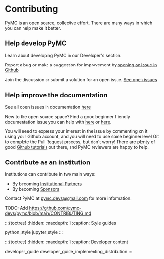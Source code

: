 # Contributing

PyMC is an open source, collective effort. There are many ways in which you can help make it better.

## Help develop PyMC

Learn about developing PyMC in our Developer's section.

Report a bug or make a suggestion for improvement by [opening an issue in Github](https://github.com/pymc-devs/pymc/issues/new/choose)

Join the discussion or submit a solution for an open issue. [See open issues](https://github.com/pymc-devs/pymc/issues)

## Help improve the documentation

See all open issues in documentation [here](https://github.com/pymc-devs/pymc/issues?q=is%3Aissue+is%3Aopen+label%3A%22docs%22+)

New to the open source space? Find a good beginner friendly documentation issue you can help with [here](https://github.com/pymc-devs/pymc/issues?q=is%3Aissue+is%3Aopen+label%3A%22beginner+friendly%22+label%3A%22docs%22) or [here](https://github.com/pymc-devs/pymc-examples/issues?q=is%3Aopen+label%3Adocs+label%3A%22good+first+issue%22).

You will need to express your interest in the issue by commenting on it using your Github account, and you will need to use some beginner level Git to complete the Pull Request process, but don't worry! There are plenty of good [Github tutorials](https://guides.github.com/activities/hello-world/) out there, and PyMC reviewers are happy to help.


## Contribute as an institution

Institutions can contribute in two main ways:

- By becoming [Institutional Partners](https://github.com/pymc-devs/pymc/blob/main/GOVERNANCE.md#institutional-partners-and-funding)
- By becoming [Sponsors](https://github.com/pymc-devs/pymc/blob/main/GOVERNANCE.md#sponsors)

Contact PyMC at pymc.devs@gmail.com for more information.


TODO: Add https://github.com/pymc-devs/pymc/blob/main/CONTRIBUTING.md

:::{toctree}
:hidden:
:maxdepth: 1
:caption: Style guides

python_style
jupyter_style
:::


:::{toctree}
:hidden:
:maxdepth: 1
:caption: Developer content

developer_guide
developer_guide_implementing_distribution
:::
